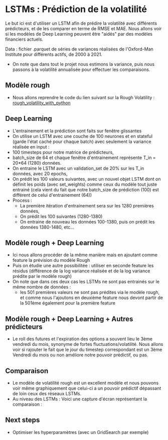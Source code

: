 # LSTMs : Prédiction de la volatilité 

Le but ici est d'utiliser un LSTM afin de prédire la volatilité avec différents prédicteurs, et de les comparer en terme de RMSE et MAE.
Nous allons voir si les modèles de Deep Learning peuvent être "aidés" par des modèles financiers actuels. 

Data : fichier .parquet de séries de variances réalisées de l'Oxford-Man Institute pour différents actifs, de 2000 à 2021.

- On note que dans tout le projet nous estimons la variance, puis nous passons à la volatilité annualisée pour effectuer les comparaisons.

## Modèle rough
- Nous allons reprendre le code du lien suivant sur la Rough Volatility : [rough_volatility_with_python](https://tpq.io/p/rough_volatility_with_python.html)

## Deep Learning
  - L'entrainement et la prédiction sont faits sur fenêtre glissantes
  - On utilise un LSTM avec une couche de 100 neurones et en stateful (garde l'état caché pour chaque batch) avec seulement la variance réalisée en input :
  - 100 timesteps pour notre matrice de prédicteurs,
  - batch_size de 64 et chaque fenêtre d'entrainement représente T_in = 20*64 (1280) données.
  - On entraine le LSTM avec un validation_set de 20% sur les T_in données, avec 20 epochs,
  - On prédit les 100 valeurs suivantes, avec un nouvel objet LSTM dont on définit les poids (avec set_weights) comme ceux du modèle tout juste entrainé (cela vient du fait que notre batch_size de prédiction (100) est différent de celui d'entrainement (64))
  - Process :
    - La première itération d'entrainement sera sur les 1280 premières données, 
    - On prédit les 100 suivantes (1280-1380)
    - On entraine de nouveau les données 100-1380, puis on prédit les données 1380-1480, etc...

## Modèle rough + Deep Learning 
  - Ici nous allons procéder de la même manière mais en ajoutant comme feature la prévision du modèle Rough 
  - Puis on étudie une autre possibilitée : utiliser en seconde feature les résidus (différence de la log variance réalisée et de la log variance prédite par le modèle rough)
  - On note que dans ces deux cas les LSTMs ne sont pas entrainés sur le même nombre de données : 
    - les 501 premières valeurs ne sont pas prédites via le modèle rough, et comme nous l'ajoutons en deuxième feature nous devont partir de la 501ème également pour la première feature

## Modèle rough + Deep Learning + Autres prédicteurs
  - Le roll des futures et l'expiration des options a souvent lieu le 3ème vendredi du mois, synonyme de fortes fluctuations/volatilité. Nous allons voir si rajouter le fait que le jour du timestep correspondant est un 3ème Vendredi du mois ou non améliore notre pouvoir prédictif, ou pas.

## Comparaison
  - Le modèle de volatilité rough est un excellent modèle et nous pouvons voir même graphiquement que celui-ci a un pouvoir prédictif dépassant de loin ceux des réseaux LSTMs.
  - Au niveau des LSTMs : 
    Voici une capture d'écran représentant la comparaison : 
    

## Next steps
  - Optimiser les hyperparamètres (avec un GridSearch par exemple)
  
